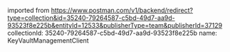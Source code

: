 imported from https://www.postman.com/v1/backend/redirect?type=collection&id=35240-79264587-c5bd-49d7-aa9d-93523f8e225b&entityId=12533&publisherType=team&publisherId=37129
collectionId: 35240-79264587-c5bd-49d7-aa9d-93523f8e225b
name: KeyVaultManagementClient